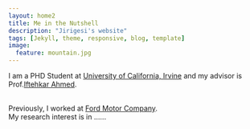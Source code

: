 ```yaml
---
layout: home2
title: Me in the Nutshell
description: "Jirigesi's website"
tags: [Jekyll, theme, responsive, blog, template]
image:
  feature: mountain.jpg
---
```


I am a PHD Student at <a href="https://uci.edu/" target="_blank">University of California, Irvine</a>
and my advisor is Prof.<a href="https://scholar.google.com/citations?user=_TdMD7sAAAAJ&hl=en" target="_blank">Iftehkar Ahmed</a>.

<br />
Previously, I worked at <a href="https://www.ford.com/" target="_blank">Ford Motor Company</a>.

<br />
My research interest is in ......
